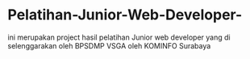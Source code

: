 # Pelatihan-Junior-Web-Developer-
ini merupakan project hasil pelatihan Junior web developer yang di selenggarakan oleh BPSDMP VSGA oleh KOMINFO Surabaya
